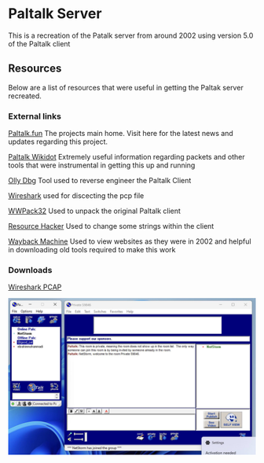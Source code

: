 # Paltalk Server
This is a recreation of the Patalk server from around 2002 using version 5.0 of the Paltalk client

## Resources
Below are a list of resources that were useful in getting the Paltak server recreated.

### External links

[Paltalk.fun](https://paltalk.fun/) The projects main home. Visit here for the latest news and updates regarding this project.

[Paltalk Wikidot](http://paltalk.wikidot.com/introduction) Extremely useful information regarding packets and other tools that were instrumental in getting this up and running

[Olly Dbg](http://www.ollydbg.de/) Tool used to reverse engineer the Paltalk Client

[Wireshark](http://www.wireshark.org/) used for discecting the pcp file

[WWPack32](https://www.wwpack32.venti.pl/wwpack32_download.html) Used to unpack the original 
Paltalk client

[Resource Hacker](https://www.angusj.com/resourcehacker/) Used to change some strings within the client

[Wayback Machine](https://web.archive.org/) Used to view websites as they were in 2002 and helpful in downloading old tools required to make this work

### Downloads
[Wireshark PCAP](./resources/paltalk-secured.pcap.pcapng)


![Paltalk client connected to our server recreation](./resources/image.png)

